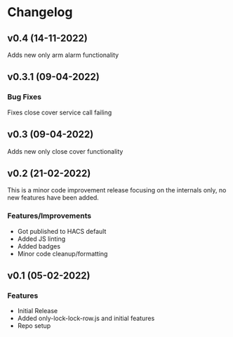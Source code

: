 # Changelog

## v0.4 (14-11-2022)
Adds new only arm alarm functionality

## v0.3.1 (09-04-2022)
### Bug Fixes
Fixes close cover service call failing

## v0.3 (09-04-2022)
Adds new only close cover functionality

## v0.2 (21-02-2022)
This is a minor code improvement release focusing on the internals only, no new features have been added.
### Features/Improvements
* Got published to HACS default
* Added JS linting
* Added badges
* Minor code cleanup/formatting

## v0.1 (05-02-2022)
### Features
* Initial Release
* Added only-lock-lock-row.js and initial features
* Repo setup